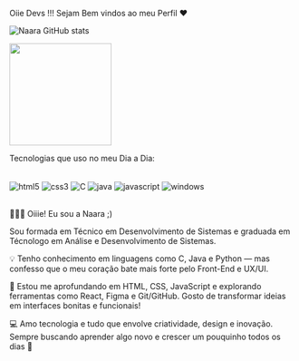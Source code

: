 Oiie Devs !!! Sejam Bem vindos ao meu Perfil ❤️

![Naara GitHub stats](https://github-readme-stats.vercel.app/api?username=NaaraSouza&show_icons=true&theme=highcontrast)

 <img height="180em" src="https://github-readme-stats.vercel.app/api/top-langs/?username=NaaraSouza&layout=compact&theme=highcontrast"/>


Tecnologias que uso no meu Dia a Dia:
<div style="display: inline_block"><br/>
<img align="center" alt="html5" src="https://img.shields.io/badge/html5-%23E34F26.svg?style=for-the-badge&logo=html5&logoColor=white">
<img align="center" alt="css3" src="https://img.shields.io/badge/css3-%231572B6.svg?style=for-the-badge&logo=css3&logoColor=white">
<img align="center" alt="C" src="https://img.shields.io/badge/c-%2300599C.svg?style=for-the-badge&logo=c&logoColor=white">
<img align="center" alt="java" src="https://img.shields.io/badge/java-%23ED8B00.svg?style=for-the-badge&logo=openjdk&logoColor=white">
<img align="center" alt="javascript" src="https://img.shields.io/badge/javascript-%23323330.svg?style=for-the-badge&logo=javascript&logoColor=%23F7DF1E">
<img align="center" alt="windows" src="https://img.shields.io/badge/Windows%20Terminal-%234D4D4D.svg?style=for-the-badge&logo=windows-terminal&logoColor=white">
</div><br/>

👩🏻‍💻 Oiiie! Eu sou a Naara ;)

Sou formada em Técnico em Desenvolvimento de Sistemas e graduada em Técnologo em Análise e Desenvolvimento de Sistemas.

💡 Tenho conhecimento em linguagens como C, Java e Python — mas confesso que o meu coração bate mais forte pelo Front-End e UX/UI.

🎨 Estou me aprofundando em HTML, CSS, JavaScript e explorando ferramentas como React, Figma e Git/GitHub. Gosto de transformar ideias em interfaces bonitas e funcionais!

💻 Amo tecnologia e tudo que envolve criatividade, design e inovação. Sempre buscando aprender algo novo e crescer um pouquinho todos os dias 💙
